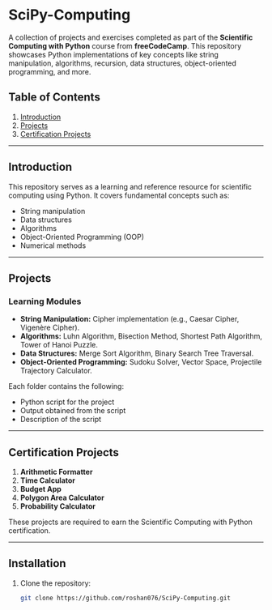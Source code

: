 # SciPy-Computing
A collection of projects and exercises completed as part of the **Scientific Computing with Python** course from **freeCodeCamp**. This repository showcases Python implementations of key concepts like string manipulation, algorithms, recursion, data structures, object-oriented programming, and more.

## Table of Contents  
1. [Introduction](#introduction)  
2. [Projects](#projects)  
3. [Certification Projects](#certification-projects)  

---

## Introduction  
This repository serves as a learning and reference resource for scientific computing using Python. It covers fundamental concepts such as:  
- String manipulation  
- Data structures  
- Algorithms  
- Object-Oriented Programming (OOP)  
- Numerical methods  

---

## Projects  

### Learning Modules  
- **String Manipulation:** Cipher implementation (e.g., Caesar Cipher, Vigenère Cipher).  
- **Algorithms:** Luhn Algorithm, Bisection Method, Shortest Path Algorithm, Tower of Hanoi Puzzle.  
- **Data Structures:** Merge Sort Algorithm, Binary Search Tree Traversal.  
- **Object-Oriented Programming:** Sudoku Solver, Vector Space, Projectile Trajectory Calculator.  

Each folder contains the following:  
- Python script for the project  
- Output obtained from the script 
- Description of the script

---

## Certification Projects  

1. **Arithmetic Formatter**  
2. **Time Calculator**  
3. **Budget App**  
4. **Polygon Area Calculator**  
5. **Probability Calculator**  

These projects are required to earn the Scientific Computing with Python certification.  

---

## Installation  

1. Clone the repository:  
   ```bash  
   git clone https://github.com/roshan076/SciPy-Computing.git  
